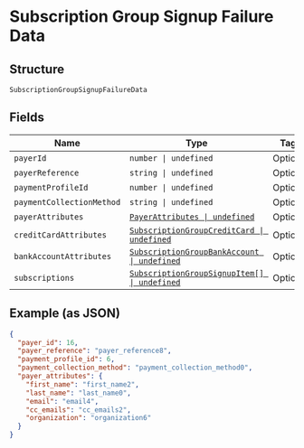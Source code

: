 
# Subscription Group Signup Failure Data

## Structure

`SubscriptionGroupSignupFailureData`

## Fields

| Name | Type | Tags | Description |
|  --- | --- | --- | --- |
| `payerId` | `number \| undefined` | Optional | - |
| `payerReference` | `string \| undefined` | Optional | - |
| `paymentProfileId` | `number \| undefined` | Optional | - |
| `paymentCollectionMethod` | `string \| undefined` | Optional | - |
| `payerAttributes` | [`PayerAttributes \| undefined`](../../doc/models/payer-attributes.md) | Optional | - |
| `creditCardAttributes` | [`SubscriptionGroupCreditCard \| undefined`](../../doc/models/subscription-group-credit-card.md) | Optional | - |
| `bankAccountAttributes` | [`SubscriptionGroupBankAccount \| undefined`](../../doc/models/subscription-group-bank-account.md) | Optional | - |
| `subscriptions` | [`SubscriptionGroupSignupItem[] \| undefined`](../../doc/models/subscription-group-signup-item.md) | Optional | - |

## Example (as JSON)

```json
{
  "payer_id": 16,
  "payer_reference": "payer_reference8",
  "payment_profile_id": 6,
  "payment_collection_method": "payment_collection_method0",
  "payer_attributes": {
    "first_name": "first_name2",
    "last_name": "last_name0",
    "email": "email4",
    "cc_emails": "cc_emails2",
    "organization": "organization6"
  }
}
```

